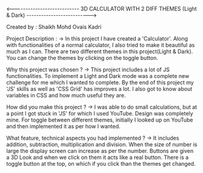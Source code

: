<--------------------------- 3D CALCULATOR WITH 2 DIFF THEMES (Light & Dark) -------------------------->

Created by : Shaikh Mohd Ovais Kadri

Project Description : -> In this project I have created a 'Calculator'. Along with functionalities of a normal calculator, I also tried to make it beautiful as much as I can. There are two different themes in this project(Light & Dark). You can change the themes by clicking on the toggle button.

Why this project was chosen ? -> This project includes a lot of JS functionalities. To implement a Light and Dark mode was a complete new challenge for me which I wanted to complete. By the end of this project my 'JS' skills as well as 'CSS Grid' has improves  a lot. I also got to know about variables in CSS and how much useful they are.

How did you make this project ? -> I was able to do small calculations, but at a point I got stuck in 'JS' for which I used YouTube. Design was completely mine. For toggle between different themes, initially I looked up on YouTube and then implemented it as per how I wanted.

What feature, technical aspects you had implemented ? -> It includes addition, subtraction, multiplication and division. When the size of number is large the display screen can increase as per the number. Buttons are given a 3D Look and when we click on them it acts like a real button. There is a toggle button at the top, on which if you click than the themes get changed.